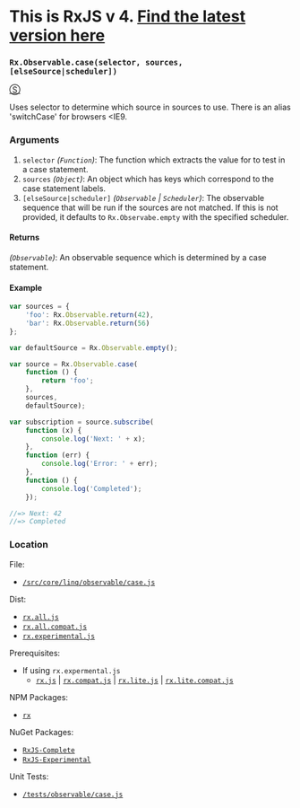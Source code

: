 # This is RxJS v 4. [Find the latest version here](https://github.com/reactivex/rxjs)
### `Rx.Observable.case(selector, sources, [elseSource|scheduler])`
[&#x24C8;](https://github.com/Reactive-Extensions/RxJS/blob/master/src/core/linq/observable/case.js "View in source")

Uses selector to determine which source in sources to use.  There is an alias 'switchCase' for browsers <IE9.

### Arguments
1. `selector` *(`Function`)*: The function which extracts the value for to test in a case statement.
2. `sources` *(`Object`)*: An object which has keys which correspond to the case statement labels.
3. `[elseSource|scheduler]` *(`Observable` | `Scheduler`)*: The observable sequence that will be run if the sources are not matched. If this is not provided, it defaults to `Rx.Observabe.empty` with the specified scheduler.

#### Returns
*(`Observable`)*: An observable sequence which is determined by a case statement.

#### Example
```js
var sources = {
    'foo': Rx.Observable.return(42),
    'bar': Rx.Observable.return(56)
};

var defaultSource = Rx.Observable.empty();

var source = Rx.Observable.case(
    function () {
        return 'foo';
    },
    sources,
    defaultSource);

var subscription = source.subscribe(
    function (x) {
        console.log('Next: ' + x);
    },
    function (err) {
        console.log('Error: ' + err);
    },
    function () {
        console.log('Completed');
    });

//=> Next: 42
//=> Completed
```

### Location

File:
- [`/src/core/linq/observable/case.js`](https://github.com/Reactive-Extensions/RxJS/blob/master/src/core/linq/observable/case.js)

Dist:
- [`rx.all.js`](https://github.com/Reactive-Extensions/RxJS/blob/master/dist/rx.all.js)
- [`rx.all.compat.js`](https://github.com/Reactive-Extensions/RxJS/blob/master/dist/rx.all.compat.js)
- [`rx.experimental.js`](https://github.com/Reactive-Extensions/RxJS/blob/master/dist/rx.experimental.js)

Prerequisites:
- If using `rx.expermental.js`
  - [`rx.js`](https://github.com/Reactive-Extensions/RxJS/blob/master/dist/rx.js) | [`rx.compat.js`](https://github.com/Reactive-Extensions/RxJS/blob/master/dist/rx.compat.js) | [`rx.lite.js`](https://github.com/Reactive-Extensions/RxJS/blob/master/dist/rx.lite.js) | [`rx.lite.compat.js`](https://github.com/Reactive-Extensions/RxJS/blob/master/dist/rx.lite.compat.js)

NPM Packages:
- [`rx`](https://www.npmjs.org/package/rx)

NuGet Packages:
- [`RxJS-Complete`](http://www.nuget.org/packages/RxJS-Complete)
- [`RxJS-Experimental`](http://www.nuget.org/packages/RxJS-Experimental)

Unit Tests:
- [`/tests/observable/case.js`](https://github.com/Reactive-Extensions/RxJS/blob/master/tests/observable/case.js)
